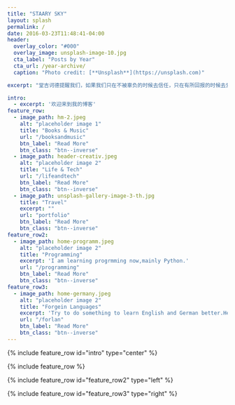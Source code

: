 ```yaml
---
title: "STAARY SKY"
layout: splash
permalink: /
date: 2016-03-23T11:48:41-04:00
header:
  overlay_color: "#000"
  overlay_image: unsplash-image-10.jpg
  cta_label: "Posts by Year"
  cta_url: /year-archive/
  caption: "Photo credit: [**Unsplash**](https://unsplash.com)"

excerpt: "堂吉诃德提醒我们，如果我们只在不被辜负的时候去信任，只在有所回报的时候去爱，只在学有所用的时候去学习，那么我们就放弃了为人的本质特征——愿意在自我概念的名义下行动，不管结果如何。——《马奇论管理》"

intro: 
  - excerpt: '欢迎来到我的博客'
feature_row:
  - image_path: hm-2.jpeg
    alt: "placeholder image 1"
    title: "Books & Music"
    url: "/booksandmusic"
    btn_label: "Read More"
    btn_class: "btn--inverse"
  - image_path: header-creativ.jpeg
    alt: "placeholder image 2"
    title: "Life & Tech"
    url: "/lifeandtech"
    btn_label: "Read More"
    btn_class: "btn--inverse"
  - image_path: unsplash-gallery-image-3-th.jpg
    title: "Travel"
    excerpt: ""
    url: "portfolio"
    btn_label: "Read More"
    btn_class: "btn--inverse"
feature_row2:
  - image_path: home-programm.jpeg
    alt: "placeholder image 2"
    title: "Programming"
    excerpt: 'I am learning progrmming now,mainly Python.'
    url: "/programming"
    btn_label: "Read More"
    btn_class: "btn--inverse"
feature_row3:
  - image_path: home-germany.jpeg
    alt: "placeholder image 2"
    title: "Forgein Languages"
    excerpt: 'Try to do something to learn English and German better.Here is the record.'
    url: "/forlan"
    btn_label: "Read More"
    btn_class: "btn--inverse"
---
```


{% include feature_row id="intro" type="center" %}

{% include feature_row %}

{% include feature_row id="feature_row2" type="left" %}

{% include feature_row id="feature_row3" type="right" %}





